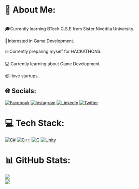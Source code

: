 # 💫 About Me:
<br>🎓Currently learning BTech C.S.E from Sister Nivedita University.<br><br>👀Interested in Game Development.<br><br>✏️Currently preparing myself for HACKATHONS.<br><br>💻 Currently learning about Game Development.<br><br>😍I love startups.<br>


## 🌐 Socials:
[![Facebook](https://img.shields.io/badge/Facebook-%231877F2.svg?logo=Facebook&logoColor=white)](https://www.facebook.com/mdtameem.gazi.9?mibextid=ZbWKwL) [![Instagram](https://img.shields.io/badge/Instagram-%23E4405F.svg?logo=Instagram&logoColor=white)](http://www.instagram.com/mdtameemgazi) [![LinkedIn](https://img.shields.io/badge/LinkedIn-%230077B5.svg?logo=linkedin&logoColor=white)](https://www.linkedin.com/in/muhammad-tameem-gazi-26893a22a/?utm_source=share&utm_campaign=share_via&utm_content=profile&utm_medium=android_app) [![Twitter](https://img.shields.io/badge/Twitter-%231DA1F2.svg?logo=Twitter&logoColor=white)](https://twitter.com/tameem_gazi?t=nN73tKDfIGU-ZAy3KN9Dbw&s=09)

# 💻 Tech Stack:
[![C#](https://img.shields.io/badge/C%23-239120?style=for-the-badge&logo=c-sharp&logoColor=white)](https://dotnet.microsoft.com/en-us/languages/csharp) [![C++](https://img.shields.io/badge/c++-%2300599C.svg?style=for-the-badge&logo=c%2B%2B&logoColor=white)](https://www.geeksforgeeks.org/c-plus-plus/) [![C](https://img.shields.io/badge/c-%2300599C.svg?style=for-the-badge&logo=c&logoColor=white)](https://www.geeksforgeeks.org/c-programming-language/) [![Unity](https://img.shields.io/badge/Unity-100000?style=for-the-badge&logo=unity&logoColor=white)](https://unity.com/)
# 📊 GitHub Stats:
![](https://github-readme-streak-stats.herokuapp.com/?user=Tameem2004&theme=radical)<br/>
![](https://github-readme-stats.vercel.app/api/top-langs/?username=Tameem2004&theme=blue-green)<br/>
